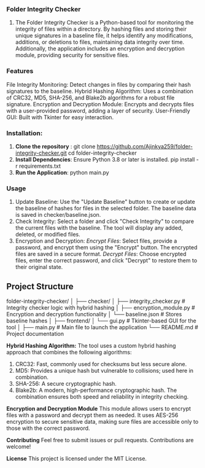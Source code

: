 ### Folder Integrity Checker
1.  The Folder Integrity Checker is a Python-based tool for monitoring the integrity of files within a directory. By hashing files and storing their unique signatures in a baseline file, it helps identify any modifications, additions, or deletions to files, maintaining data integrity over time. Additionally, the application includes an encryption and decryption module, providing security for sensitive files.

### Features
File Integrity Monitoring: Detect changes in files by comparing their hash signatures to the baseline.
Hybrid Hashing Algorithm: Uses a combination of CRC32, MD5, SHA-256, and Blake2b algorithms for a robust file signature.
Encryption and Decryption Module: Encrypts and decrypts files with a user-provided password, adding a layer of security.
User-Friendly GUI: Built with Tkinter for easy interaction.


### Installation:

1. **Clone the repository** :
git clone https://github.com/Ajinkya259/folder-integrity-checker.git
cd folder-integrity-checker
2. **Install Dependencies**: Ensure Python 3.8 or later is installed. 
    pip install -r requirements.txt
3. **Run the Application**:
    python main.py

### Usage
1. Update Baseline:
    Use the "Update Baseline" button to create or update the baseline of hashes for files in the selected folder.
    The baseline data is saved in checker/baseline.json.
2. Check Integrity:
    Select a folder and click "Check Integrity" to compare the current files with the baseline.
    The tool will display any added, deleted, or modified files.
3. Encryption and Decryption:
    *Encrypt Files*: Select files, provide a password, and encrypt them using the "Encrypt" button. The encrypted files are saved in a secure format.
    *Decrypt Files*: Choose encrypted files, enter the correct password, and click "Decrypt" to restore them to their original state.

## Project Structure

folder-integrity-checker/
│
├── checker/
│   ├── integrity_checker.py       # Integrity checker logic with hybrid hashing
│   ├── encryption_module.py       # Encryption and decryption functionality
│   └── baseline.json              # Stores baseline hashes
│
├── frontend/
│   └── gui.py                     # Tkinter-based GUI for the tool
│
├── main.py                        # Main file to launch the application
└── README.md                      # Project documentation

**Hybrid Hashing Algorithm:**
    The tool uses a custom hybrid hashing approach that combines the following algorithms:

1. CRC32: Fast, commonly used for checksums but less secure alone.
2. MD5: Provides a unique hash but vulnerable to collisions; used here in combination.
3. SHA-256: A secure cryptographic hash.
4. Blake2b: A modern, high-performance cryptographic hash.
    The combination ensures both speed and reliability in integrity checking.

**Encryption and Decryption Module**
    This module allows users to encrypt files with a password and decrypt them as needed. It uses AES-256 encryption to secure sensitive data, making sure files are accessible only to those with the correct password.

**Contributing**
Feel free to submit issues or pull requests. Contributions are welcome!

**License**
This project is licensed under the MIT License.








